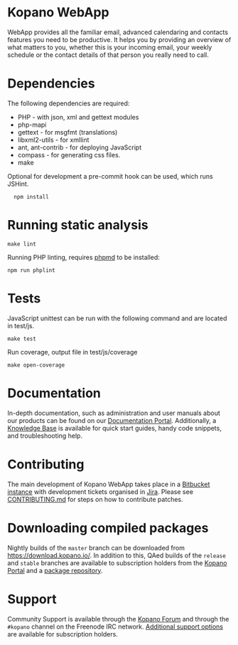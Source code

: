 # Kopano WebApp

WebApp provides all the familiar email, advanced calendaring and contacts
features you need to be productive. It helps you by providing an overview of
what matters to you, whether this is your incoming email, your weekly schedule
or the contact details of that person you really need to call.

# Dependencies
The following dependencies are required:

* PHP - with json, xml and gettext modules
* php-mapi
* gettext - for msgfmt (translations)
* libxml2-utils - for xmllint
* ant, ant-contrib - for deploying JavaScript
* compass - for generating css files.
* make

Optional for development a pre-commit hook can be used, which runs JSHint.

```
  npm install
```

# Running static analysis

```
make lint
```

Running PHP linting, requires [phpmd](https://phpmd.org/about.html) to be installed:

```
npm run phplint
```

# Tests

JavaScript unittest can be run with the following command and are located in test/js.

```
make test
```

Run coverage, output file in test/js/coverage

```
make open-coverage
```

# Documentation
In-depth documentation, such as administration and user manuals about our
products can be found on our [Documentation Portal](
https://documentation.kopano.io/). Additionally, a [Knowledge Base](
https://kb.kopano.io/) is available for quick start guides, handy code
snippets, and troubleshooting help.

# Contributing
The main development of Kopano WebApp takes place in a [Bitbucket
instance](https://stash.kopano.io/projects/KW/repos/kopano-webapp/browse) with
development tickets organised in [Jira](https://jira.kopano.io/projects/KW/).
Please see [CONTRIBUTING.md](CONTRIBUTING.md) for steps on how to contribute
patches.

# Downloading compiled packages
Nightly builds of the ```master``` branch can be downloaded from
https://download.kopano.io/. In addition to this, QAed builds of the
```release``` and ```stable``` branches are available to subscription holders
from the [Kopano Portal](https://portal.kopano.com/) and a [package
repository](
https://kb.kopano.io/display/WIKI/Install+and+upgrade+Kopano+products+using+repositories).

# Support
Community Support is available through the [Kopano
Forum](https://forum.kopano.io/) and through the ```#kopano``` channel on the
Freenode IRC network. [Additional support options](https://kopano.com/support/)
are available for subscription holders.
